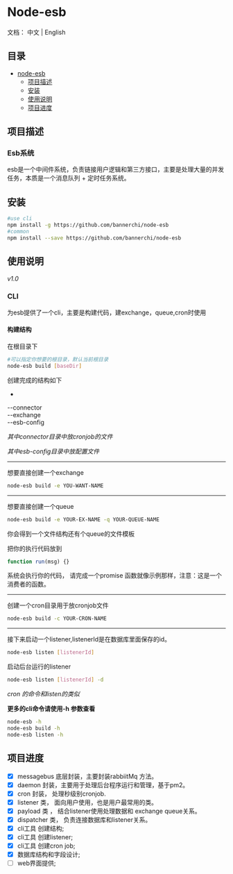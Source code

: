 # Node-esb
文档： 中文 | English
## 目录
- [node-esb](#node-esb)
	- [项目描述](#项目描述)
	- [安装](#安装)
	- [使用说明](#使用说明)
	- [项目进度](#项目进度)
	
## 项目描述

### Esb系统
esb是一个中间件系统，负责链接用户逻辑和第三方接口，主要是处理大量的并发任务，本质是一个消息队列 + 定时任务系统。

## 安装

```bash
#use cli
npm install -g https://github.com/bannerchi/node-esb
#common
npm install --save https://github.com/bannerchi/node-esb
```

## 使用说明
*v1.0*
### CLI

为esb提供了一个cli，主要是构建代码，建exchange，queue,cron时使用

#### 构建结构
在根目录下

```bash
#可以指定你想要的根目录，默认当前根目录
node-esb build [baseDir]
```

创建完成的结构如下
- <br>
--connector <br>
--exchange <br>
--esb-config <br>

*其中connector目录中放cronjob的文件* <br>

*其中esb-config目录中放配置文件*


- - -
想要直接创建一个exchange

```bash
node-esb build -e YOU-WANT-NAME
```

- - -

想要直接创建一个queue

```bash
node-esb build -e YOUR-EX-NAME -q YOUR-QUEUE-NAME
```

你会得到一个文件结构还有个queue的文件模板

把你的执行代码放到

```javascript
function run(msg) {}

```

系统会执行你的代码，
请完成一个promise 函数就像示例那样，注意：这是一个消费者的函数。

- - -

创建一个cron目录用于放cronjob文件

```bash
node-esb build -c YOUR-CRON-NAME
```

- - -

接下来启动一个listener,listenerId是在数据库里面保存的id。
```bash
node-esb listen [listenerId]
```
启动后台运行的listener

```bash
node-esb listen [listenerId] -d
```

*cron 的命令和listen的类似*

**更多的cli命令请使用-h 参数查看**
```bash
node-esb -h
node-esb build -h
node-esb listen -h
```

## 项目进度
- [x] messagebus 底层封装，主要封装rabbiitMq 方法。
- [x] daemon 封装，主要用于处理后台程序运行和管理，基于pm2。
- [x] cron 封装， 处理秒级别cronjob.
- [x] listener 类， 面向用户使用，也是用户最常用的类。
- [x] payload 类 ， 结合listener使用处理数据和 exchange queue关系。
- [x] dispatcher 类， 负责连接数据库和listener关系。
- [x] cli工具 创建结构;
- [x] cli工具 创建listener;
- [x] cli工具 创建cron job;
- [x] 数据库结构和字段设计; 
- [ ] web界面提供;
